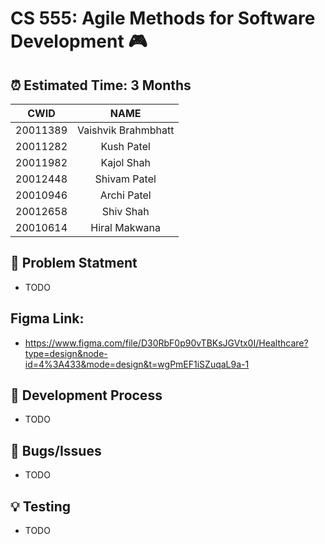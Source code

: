# CS 555: Agile Methods for Software Development 🎮 

##  ⏰ Estimated Time: 3 Months

| CWID |                 NAME                  |
|-------|:-------------------------------------:|
| 20011389     |    Vaishvik Brahmbhatt    |
| 20011282     |    Kush Patel    |
| 20011982     |       Kajol Shah       |
| 20012448    |       Shivam Patel       |
| 20010946    |    Archi Patel    |
| 20012658     |   Shiv Shah  |
| 20010614    |  Hiral Makwana  |

##  🧪 Problem Statment

- TODO

## Figma Link:
- https://www.figma.com/file/D30RbF0p90vTBKsJGVtx0I/Healthcare?type=design&node-id=4%3A433&mode=design&t=wgPmEF1iSZuqaL9a-1

## 🐛 Development  Process

- TODO

## 🐛 Bugs/Issues

- TODO

## 💡 Testing

- TODO
